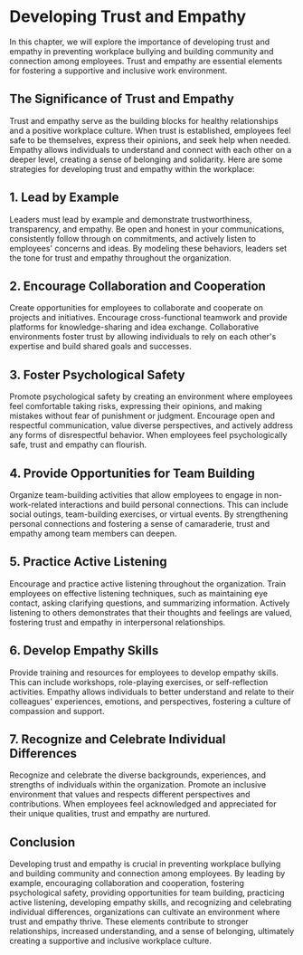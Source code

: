 Developing Trust and Empathy
========================================

In this chapter, we will explore the importance of developing trust and empathy in preventing workplace bullying and building community and connection among employees. Trust and empathy are essential elements for fostering a supportive and inclusive work environment.

The Significance of Trust and Empathy
-------------------------------------

Trust and empathy serve as the building blocks for healthy relationships and a positive workplace culture. When trust is established, employees feel safe to be themselves, express their opinions, and seek help when needed. Empathy allows individuals to understand and connect with each other on a deeper level, creating a sense of belonging and solidarity. Here are some strategies for developing trust and empathy within the workplace:

## 1. Lead by Example

Leaders must lead by example and demonstrate trustworthiness, transparency, and empathy. Be open and honest in your communications, consistently follow through on commitments, and actively listen to employees' concerns and ideas. By modeling these behaviors, leaders set the tone for trust and empathy throughout the organization.

## 2. Encourage Collaboration and Cooperation

Create opportunities for employees to collaborate and cooperate on projects and initiatives. Encourage cross-functional teamwork and provide platforms for knowledge-sharing and idea exchange. Collaborative environments foster trust by allowing individuals to rely on each other's expertise and build shared goals and successes.

## 3. Foster Psychological Safety

Promote psychological safety by creating an environment where employees feel comfortable taking risks, expressing their opinions, and making mistakes without fear of punishment or judgment. Encourage open and respectful communication, value diverse perspectives, and actively address any forms of disrespectful behavior. When employees feel psychologically safe, trust and empathy can flourish.

## 4. Provide Opportunities for Team Building

Organize team-building activities that allow employees to engage in non-work-related interactions and build personal connections. This can include social outings, team-building exercises, or virtual events. By strengthening personal connections and fostering a sense of camaraderie, trust and empathy among team members can deepen.

## 5. Practice Active Listening

Encourage and practice active listening throughout the organization. Train employees on effective listening techniques, such as maintaining eye contact, asking clarifying questions, and summarizing information. Actively listening to others demonstrates that their thoughts and feelings are valued, fostering trust and empathy in interpersonal relationships.

## 6. Develop Empathy Skills

Provide training and resources for employees to develop empathy skills. This can include workshops, role-playing exercises, or self-reflection activities. Empathy allows individuals to better understand and relate to their colleagues' experiences, emotions, and perspectives, fostering a culture of compassion and support.

## 7. Recognize and Celebrate Individual Differences

Recognize and celebrate the diverse backgrounds, experiences, and strengths of individuals within the organization. Promote an inclusive environment that values and respects different perspectives and contributions. When employees feel acknowledged and appreciated for their unique qualities, trust and empathy are nurtured.

Conclusion
----------

Developing trust and empathy is crucial in preventing workplace bullying and building community and connection among employees. By leading by example, encouraging collaboration and cooperation, fostering psychological safety, providing opportunities for team building, practicing active listening, developing empathy skills, and recognizing and celebrating individual differences, organizations can cultivate an environment where trust and empathy thrive. These elements contribute to stronger relationships, increased understanding, and a sense of belonging, ultimately creating a supportive and inclusive workplace culture.
